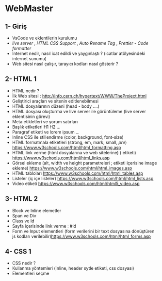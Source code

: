# WebMaster

## 1- Giriş
- VsCode ve eklentilerin kurulumu
- *live server* , *HTML CSS Support* , *Auto Rename Tag* , *Prettier - Code formatter*
- İnternet nedir, nasıl icat edildi ve yaygınlaştı ? (icatlar atölyesindeki internet sunumu)
- Web sitesi nasıl çalışır, tarayıcı kodları nasıl gösterir ? 

## 2- HTML 1
- HTML nedir ? 
- İlk Web sitesi : http://info.cern.ch/hypertext/WWW/TheProject.html
- Geliştirici araçları ve sitenin editlenebilmesi
- HTML dosyalarının düzeni (head - body ....)
- HTML dosyası oluşturma ve live server ile görüntüleme (live server eklentisinin görevi)
- Meta etikletleri ve yorum satırları
- Başlık etiketleri H1 H2 ...
- Paragraf etiketi ve lorem ipsum ...
- Inline CSS ile stillendirme (color, background, font-size)
- HTML formatmala etiketleri (strong, em, mark, small, *pre*) https://www.w3schools.com/html/html_formatting.asp
- HTML link verme (html dosyalarına ve web sitelerine) (<a> etiketi) https://www.w3schools.com/html/html_links.asp
- Görsel ekleme (alt, width ve height parametreleri ; <a> etiketi içerisine image ekleme) https://www.w3schools.com/html/html_images.asp
- HTML tabloları https://www.w3schools.com/html/html_tables.asp
- Listeler (iç içe listeler) https://www.w3schools.com/html/html_lists.asp
- Video etiketi https://www.w3schools.com/html/html5_video.asp

## 3- HTML 2 
- Block ve Inline elemetler
- Span ve Div
- Class ve Id 
- Sayfa içerisinde link verme : #id 
- Form ve Input elementleri (form verilerini bir text dosyasına dönüştüren js kodları verilebilir)https://www.w3schools.com/html/html_forms.asp

## 4- CSS 1
- CSS nedir ?
- Kullanma yöntemleri (inline, header sytle etiketi, css dosyası)
- Elementleri seçme
